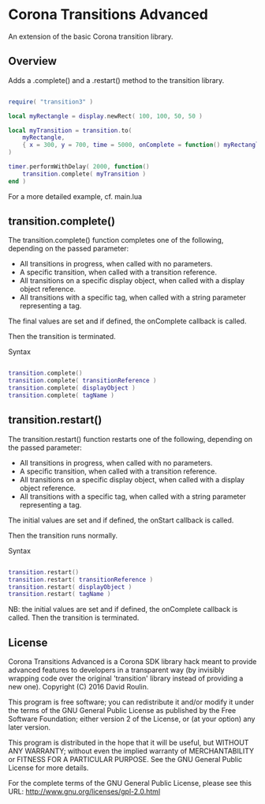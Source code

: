 # Corona Transitions Advanced

An extension of the basic Corona transition library.

Overview
--------

Adds a .complete() and a .restart() method to the transition library.


```lua

require( "transition3" )

local myRectangle = display.newRect( 100, 100, 50, 50 )

local myTransition = transition.to(
	myRectangle,
	{ x = 300, y = 700, time = 5000, onComplete = function() myRectangle:setFillColor( 1,0,0 ) end }
)

timer.performWithDelay( 2000, function()
	transition.complete( myTransition )
end )

```

For a more detailed example, cf. main.lua


transition.complete()
---------------------

The transition.complete() function completes one of the following, depending on the passed parameter:
- All transitions in progress, when called with no parameters.
- A specific transition, when called with a transition reference.
- All transitions on a specific display object, when called with a display object reference.
- All transitions with a specific tag, when called with a string parameter representing a tag.

The final values are set and if defined, the onComplete callback is called.

Then the transition is terminated.

Syntax

```lua

transition.complete()
transition.complete( transitionReference )
transition.complete( displayObject )
transition.complete( tagName )
```


transition.restart()
---------------------

The transition.restart() function restarts one of the following, depending on the passed parameter:
- All transitions in progress, when called with no parameters.
- A specific transition, when called with a transition reference.
- All transitions on a specific display object, when called with a display object reference.
- All transitions with a specific tag, when called with a string parameter representing a tag.

The initial values are set and if defined, the onStart callback is called.

Then the transition runs normally.

Syntax

```lua

transition.restart()
transition.restart( transitionReference )
transition.restart( displayObject )
transition.restart( tagName )
```

NB: the initial values are set and if defined, the onComplete callback is called. Then the transition is terminated.


License
-------


Corona Transitions Advanced is a Corona SDK library hack meant to provide advanced features to developers in a transparent way (by invisibly wrapping code over the original 'transition' library instead of providing a new one).
Copyright (C) 2016  David Roulin.

This program is free software; you can redistribute it and/or modify
it under the terms of the GNU General Public License as published by
the Free Software Foundation; either version 2 of the License, or
(at your option) any later version.

This program is distributed in the hope that it will be useful,
but WITHOUT ANY WARRANTY; without even the implied warranty of
MERCHANTABILITY or FITNESS FOR A PARTICULAR PURPOSE.  See the
GNU General Public License for more details.

For the complete terms of the GNU General Public License, please see this URL:
http://www.gnu.org/licenses/gpl-2.0.html
